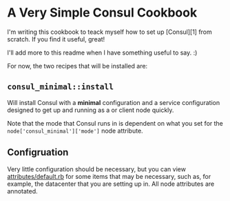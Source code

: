 # A Very Simple Consul Cookbook

I'm writing this cookbook to teack myself how to set up [Consul][1] from
scratch. If you find it useful, great!

I'll add more to this readme when I have something useful to say. :)

For now, the two recipes that will be installed are:

## `consul_minimal::install`

Will install Consul with a **minimal** configuration and a service configuration
designed to get up and running as a or client node quickly.

Note that the mode that Consul runs in is dependent on what you set for the
`node['consul_minimal']['mode']` node attribute.

## Configruation

Very little configuration should be necessary, but you can view
[attributes/default.rb](attributes/default.rb) for some items that may be
necessary, such as, for example, the datacenter that you are setting up in.
All node attributes are annotated.
